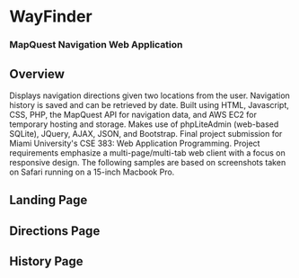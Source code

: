 <h1>WayFinder</h1>

<h3>MapQuest Navigation Web Application</h3>

<h2>Overview</h2>
<p>Displays navigation directions given two locations from the user. Navigation history is saved and can be retrieved by date. 
  Built using HTML, Javascript, CSS, PHP, the MapQuest API for navigation data, and AWS EC2 for temporary hosting and storage. 
  Makes use of phpLiteAdmin (web-based SQLite), JQuery, AJAX, JSON, and Bootstrap. Final project submission for Miami University's 
  CSE 383: Web Application Programming. Project requirements emphasize a multi-page/multi-tab web client with a focus on responsive 
  design. The following samples are based on screenshots taken on Safari running on a 15-inch Macbook Pro.
</p>

<h2>Landing Page</h2>

<h2>Directions Page</h2>

<h2>History Page</h2>
